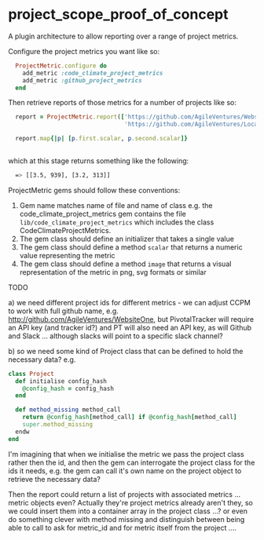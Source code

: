 # project_scope_proof_of_concept

A plugin architecture to allow reporting over a range of project metrics.

Configure the project metrics you want like so:

```rb
  ProjectMetric.configure do 
    add_metric :code_climate_project_metrics
    add_metric :github_project_metrics
  end
```

Then retrieve reports of those metrics for a number of projects like so:

```rb
  report = ProjectMetric.report(['https://github.com/AgileVentures/WebsiteOne',
                                 'https://github.com/AgileVentures/LocalSupport'])

  report.map{|p| [p.first.scalar, p.second.scalar]}
                     
```  

which at this stage returns something like the following:

```sh
  => [[3.5, 939], [3.2, 313]]  
``` 

ProjectMetric gems should follow these conventions:

1. Gem name matches name of file and name of class e.g. the code_climate_project_metrics gem contains the file `lib/code_climate_project_metrics` which includes the class CodeClimateProjectMetrics.
2. The gem class should define an initializer that takes a single value
3. The gem class should define a method `scalar` that returns a numeric value representing the metric
4. The gem class should define a method `image` that returns a visual representation of the metric in png, svg formats or similar


TODO

a) we need different project ids for different metrics - we can adjust CCPM to work with full github name, e.g. http://github.com/AgileVentures/WebsiteOne, but PivotalTracker will require an API key (and tracker id?) and PT will also need an API key, as will Github and Slack ... although slacks will point to a specific slack channel?

b) so we need some kind of Project class that can be defined to hold the necessary data? e.g.

```rb
class Project
  def initialise config_hash
    @config_hash = config_hash
  end

  def method_missing method_call
    return @config_hash[method_call] if @config_hash[method_call]
    super.method_missing
  endw
end 
```

I'm imagining that when we initialise the metric we pass the project class rather then the id, and then the gem can interrogate the project class for the ids it needs, e.g. the gem can call it's own name on the project object to retrieve the necessary data?

Then the report could return a list of projects with associated metrics ... metric objects even?  Actually they're project metrics already aren't they, so we could insert them into a container array in the project class ...? or even do something clever with method missing and distinguish between being able to call to ask for metric_id and for metric itself from the project ....